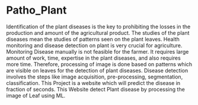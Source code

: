 # Patho_Plant
Identification of the plant diseases is the key to prohibiting the losses in the production and amount of the agricultural product. The studies of the plant diseases mean the studies of   patterns seen on the plant leaves. Health monitoring and disease detection on plant is very crucial for agriculture. Monitoring Disease manually is not feasible for the farmer. It requires large amount of work, time, expertise in the plant diseases, and also requires more time. Therefore, processing of image is done based on patterns which are visible on leaves  for the detection of plant diseases. Disease detection involves the steps like image acquisition, pre-processing, segmentation, classification. This Project is a website which will predict the disease in fraction of seconds. This Website detect Plant disease by processing the image of Leaf using ML.
